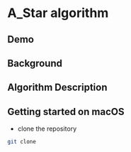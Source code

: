 # A_Star algorithm 

## Demo 

## Background 


## Algorithm Description 


## Getting started on macOS 
- clone the repository 
``` sh
git clone 
```